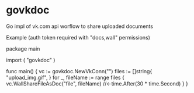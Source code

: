 # govkdoc

Go impl of vk.com api worflow to share uploaded documents

Example (auth token required with "docs,wall" permissions)

package main

import (
	"govkdoc"
)

func main() {
	vc := govkdoc.NewVkConn("<insert valid vk.com auth token>")
	files := []string{
		"upload_img.gif",
	}
	for _, fileName := range files {
		vc.WallShareFileAsDoc("file", fileName)
		//<-time.After(30 * time.Second)
	}
}
